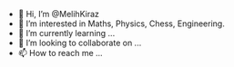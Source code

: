 - 👋 Hi, I’m @MelihKiraz
- 👀 I’m interested in Maths, Physics, Chess, Engineering.
- 🌱 I’m currently learning ...
- 💞️ I’m looking to collaborate on ...
- 📫 How to reach me ...

<!---
MelihKiraz/MelihKiraz is a ✨ special ✨ repository because its `README.md` (this file) appears on your GitHub profile.
You can click the Preview link to take a look at your changes.
--->
